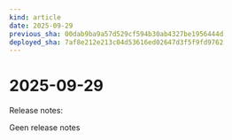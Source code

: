 ```yaml
---
kind: article
date: 2025-09-29
previous_sha: 00dab9ba9a57d529cf594b30ab4327be1956444d
deployed_sha: 7af8e212e213c04d53616ed02647d3f5f9fd9762
---
```


# 2025-09-29

Release notes:

Geen release notes
